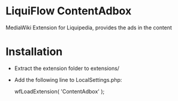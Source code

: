 LiquiFlow ContentAdbox
======================

MediaWiki Extension for Liquipedia, provides the ads in the content

Installation
============
* Extract the extension folder to extensions/
* Add the following line to LocalSettings.php:

	wfLoadExtension( 'ContentAdbox' );